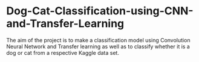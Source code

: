 # Dog-Cat-Classification-using-CNN-and-Transfer-Learning
The aim of the project is to make a classification model using Convolution Neural Network and Transfer learning as well as to classify whether it is a dog or cat from a respective Kaggle data set.
